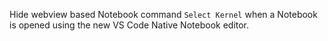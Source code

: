 Hide webview based Notebook command `Select Kernel` when a Notebook is opened using the new VS Code Native Notebook editor.
